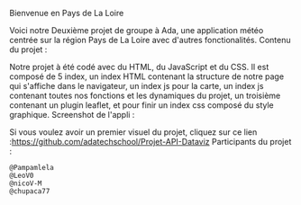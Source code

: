 Bienvenue en Pays de La Loire

Voici notre Deuxième projet de groupe à Ada, une application météo centrée sur la région Pays de La Loire avec d'autres fonctionalités.
Contenu du projet :

Notre projet à été codé avec du HTML, du JavaScript et du CSS. Il est composé de 5 index, un index HTML contenant la structure de notre page qui s'affiche dans le navigateur, un index js pour la carte, un index js contenant toutes nos fonctions et les dynamiques du projet, un troisième contenant un plugin leaflet, et pour finir un index css composé du style graphique.
Screenshot de l'appli :


Si vous voulez avoir un premier visuel du projet, cliquez sur ce lien :https://github.com/adatechschool/Projet-API-Dataviz
Participants du projet :

    @Pampamlela
    @LeoV0
    @nicoV-M
    @chupaca77
